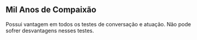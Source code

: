 ## Mil Anos de Compaixão

Possui vantagem em todos os testes de conversação e atuação. Não pode sofrer desvantagens nesses testes. 